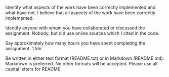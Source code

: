
Identify what aspects of the work have been correctly implemented and what have not.
I believe that all aspects of the work have been correctly implemented. 

Identify anyone with whom you have collaborated or discussed the assignment.
Nobody, but did use online sources which I cited in the code.

Say approximately how many hours you have spent completing the assignment.
1.5hr

Be written in either text format (README.txt) or in Markdown (README.md). Markdown is preferred. No other formats will be accepted. Please use all capital letters for README